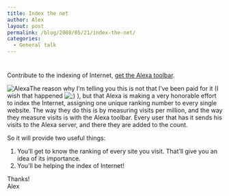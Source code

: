 ```yaml
---
title: Index the net
author: Alex
layout: post
permalink: /blog/2008/05/21/index-the-net/
categories:
  - General talk
---
```

# 

Contribute to the indexing of Internet, [get the Alexa toolbar][1].

 [1]: https://addons.mozilla.org/en-US/firefox/addon/5362

![Alexa][2]The reason why I’m telling you this is not that I’ve been paid for it (I wish that happened ![;)][3] ), but that Alexa is making a very honorable effort to index the Internet, assigning one unique ranking number to every single website. The way they do this is by measuring visits per million, and the way they measure visits is with the Alexa toolbar. Every user that has it sends his visits to the Alexa server, and there they are added to the count.

 [2]: http://client.alexa.com/common/images/logowebSearch.gif
 [3]: http://urbanoalvarez.es/blog/wp-includes/images/smilies/icon_wink.gif

So it will provide two useful things:

1.  You’ll get to know the ranking of every site you visit. That’ll give you an idea of its importance.
2.  You’ll be helping the index of Internet!

Thanks!  
Alex